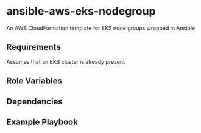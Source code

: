 ansible-aws-eks-nodegroup
=========

An AWS CloudFormation template for EKS node groups wrapped in Ansible

Requirements
------------

Assumes that an EKS cluster is already present

Role Variables
--------------



Dependencies
------------


Example Playbook
----------------

